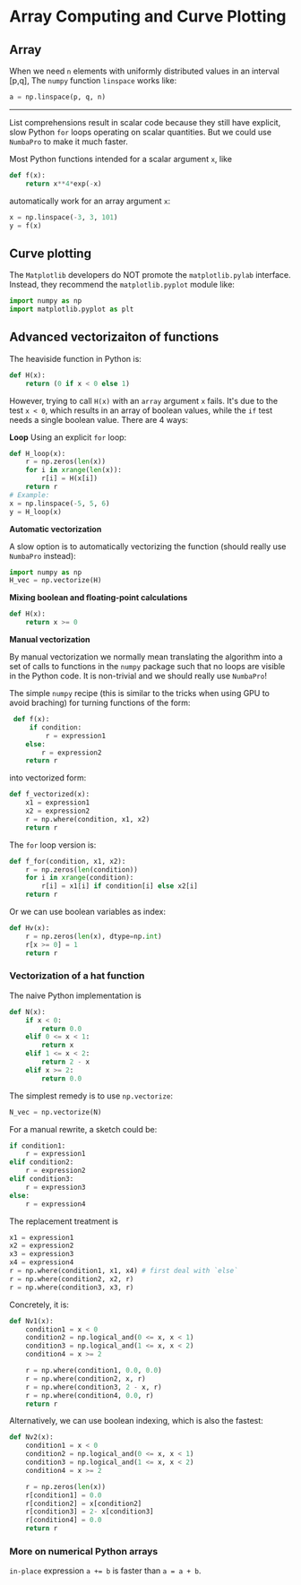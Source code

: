 <!-- toc -->

# Array Computing and Curve Plotting

## Array
When we need `n` elements with uniformly distributed values in an interval [p,q], The `numpy` function `linspace` works like:
```python
a = np.linspace(p, q, n)
```

-----
List comprehensions result in scalar code because they still have explicit, slow Python `for` loops operating on scalar quantities. But we could use `NumbaPro` to make it much faster. 

Most Python functions intended for a scalar argument `x`, like
```python
def f(x):
	return x**4*exp(-x)
```
automatically work for an array argument `x`:
```python
x = np.linspace(-3, 3, 101)
y = f(x)
```

## Curve plotting
The `Matplotlib` developers do NOT promote the `matplotlib.pylab` interface. Instead, they recommend the `matplotlib.pyplot` module like:
```python
import numpy as np
import matplotlib.pyplot as plt
```
## Advanced vectorizaiton of functions
The heaviside function in Python is:
```python
def H(x):
	return (0 if x < 0 else 1)
```
However, trying to call `H(x)` with an `array` argument `x` fails. It's due to the test `x < 0`, which results in an array of boolean values, while the `if` test needs a single boolean value. There are 4 ways:

**Loop**
Using an explicit `for` loop:
```python
def H_loop(x):
	r = np.zeros(len(x))
	for i in xrange(len(x)):
		r[i] = H(x[i])
	return r
# Example:
x = np.linspace(-5, 5, 6)
y = H_loop(x)
```

**Automatic vectorization**

A slow option is to automatically vectorizing the function (should really use `NumbaPro` instead):
```python
import numpy as np
H_vec = np.vectorize(H)
```

**Mixing boolean and floating-point calculations**

```python
def H(x):
	return x >= 0
```

**Manual vectorization**

By manual vectorization we normally mean translating the algorithm into a set of calls to functions in the `numpy` package such that no loops are visible in the Python code. It is non-trivial and we should really use `NumbaPro`!

The simple `numpy` recipe (this is similar to the tricks when using GPU to avoid braching) for turning functions of the form:
```python
 def f(x):
	 if condition:
		 r = expression1
	else:
		r = expression2
	return r
```
into vectorized form:
```python
def f_vectorized(x):
	x1 = expression1
	x2 = expression2
	r = np.where(condition, x1, x2)
	return r
```
The `for` loop version is:
```python
def f_for(condition, x1, x2):
	r = np.zeros(len(condition))
	for i in xrange(condition):
		r[i] = x1[i] if condition[i] else x2[i]
	return r
```

Or we can use boolean variables as index:
```python
def Hv(x):
	r = np.zeros(len(x), dtype=np.int)
	r[x >= 0] = 1
	return r
```

### Vectorization of a hat function

The naive Python implementation is
```python
def N(x):
	if x < 0:
		return 0.0
	elif 0 <= x < 1:
		return x
	elif 1 <= x < 2:
		return 2 - x
	elif x >= 2:
		return 0.0
```
The simplest remedy is to use `np.vectorize`:

```python
N_vec = np.vectorize(N)
```

For a manual rewrite, a sketch could be:
```python
if condition1:
	r = expression1
elif condition2:
	r = expression2
elif condition3:
	r = expression3
else:
	r = expression4
```
The replacement treatment is
```python
x1 = expression1
x2 = expression2
x3 = expression3
x4 = expression4
r = np.where(condition1, x1, x4) # first deal with `else`
r = np.where(condition2, x2, r)
r = np.where(condition3, x3, r)
```

Concretely, it is:
```python
def Nv1(x):
	condition1 = x < 0
	condition2 = np.logical_and(0 <= x, x < 1)
	condition3 = np.logical_and(1 <= x, x < 2)
	condition4 = x >= 2

	r = np.where(condition1, 0.0, 0.0)
	r = np.where(condition2, x, r)
	r = np.where(condition3, 2 - x, r)
	r = np.where(condition4, 0.0, r)
	return r
```

Alternatively, we can use boolean indexing, which is also the fastest:
```python
def Nv2(x):
	condition1 = x < 0
	condition2 = np.logical_and(0 <= x, x < 1)
	condition3 = np.logical_and(1 <= x, x < 2)
	condition4 = x >= 2

	r = np.zeros(len(x))
	r[condition1] = 0.0
	r[condition2] = x[condition2]
	r[condition3] = 2- x[condition3]
	r[condition4] = 0.0
	return r
```

### More on numerical Python arrays
`in-place` expression `a += b` is faster than `a = a + b`. 
